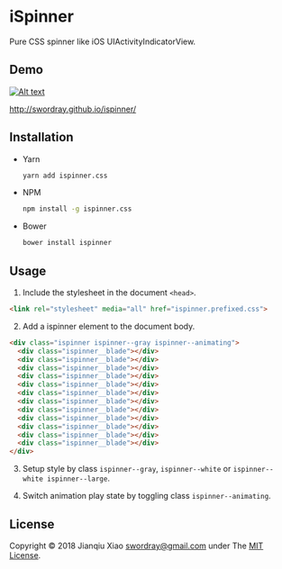 # iSpinner

Pure CSS spinner like iOS UIActivityIndicatorView.

## Demo

[![Alt text](http://swordray.github.io/ispinner/index.png)](http://swordray.github.io/ispinner/)

http://swordray.github.io/ispinner/

## Installation

* Yarn

  ```bash
  yarn add ispinner.css
  ```

* NPM

  ```bash
  npm install -g ispinner.css
  ```

* Bower

  ```bash
  bower install ispinner
  ```

## Usage

1. Include the stylesheet in the document `<head>`.

  ```html
  <link rel="stylesheet" media="all" href="ispinner.prefixed.css">
  ```

2. Add a ispinner element to the document body.

  ```html
  <div class="ispinner ispinner--gray ispinner--animating">
    <div class="ispinner__blade"></div>
    <div class="ispinner__blade"></div>
    <div class="ispinner__blade"></div>
    <div class="ispinner__blade"></div>
    <div class="ispinner__blade"></div>
    <div class="ispinner__blade"></div>
    <div class="ispinner__blade"></div>
    <div class="ispinner__blade"></div>
    <div class="ispinner__blade"></div>
    <div class="ispinner__blade"></div>
    <div class="ispinner__blade"></div>
    <div class="ispinner__blade"></div>
  </div>
  ```

3. Setup style by class `ispinner--gray`, `ispinner--white` or `ispinner--white ispinner--large`.

4. Switch animation play state by toggling class `ispinner--animating`.

## License

Copyright © 2018 Jianqiu Xiao <swordray@gmail.com> under The [MIT License](http://opensource.org/licenses/MIT).
